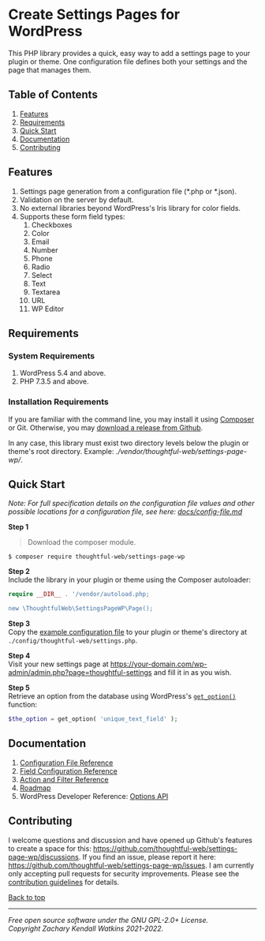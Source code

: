 # Create Settings Pages for WordPress

This PHP library provides a quick, easy way to add a settings page to your plugin or theme. One configuration file defines both your settings and the page that manages them.

## Table of Contents

1. [Features](#features)
3. [Requirements](#installation)
4. [Quick Start](#quick-start)
5. [Documentation](#documentation)
8. [Contributing](#contributing)

## Features

1. Settings page generation from a configuration file (*.php or *.json).
2. Validation on the server by default.
3. No external libraries beyond WordPress's Iris library for color fields.
4. Supports these form field types:  
   1. Checkboxes
   2. Color
   3. Email
   4. Number
   5. Phone
   6. Radio
   7. Select
   8. Text
   9. Textarea
   10. URL
   11. WP Editor

## Requirements

### System Requirements

1. WordPress 5.4 and above.
2. PHP 7.3.5 and above.

### Installation Requirements

If you are familiar with the command line, you may install it using [Composer](https://getcomposer.org) or Git. Otherwise, you may [download a release from Github](https://github.com/thoughtful-web/settings-page-wp/releases). 

In any case, this library must exist two directory levels below the plugin or theme's root directory. Example: *./vendor/thoughtful-web/settings-page-wp/*.

## Quick Start

*Note: For full specification details on the configuration file values and other possible locations for a configuration file, see here: [docs/config-file.md](./docs/config-file.md)*

**Step 1**  
> Download the composer module.

```command-line
$ composer require thoughtful-web/settings-page-wp
```

**Step 2**  
Include the library in your plugin or theme using the Composer autoloader:

```php
require __DIR__ . '/vendor/autoload.php;

new \ThoughtfulWeb\SettingsPageWP\Page();
```

**Step 3**  
Copy the [example configuration file](./config/thoughtful-web/settings.example.php) to your plugin or theme's directory at `./config/thoughtful-web/settings.php`.

**Step 4**  
Visit your new settings page at https://your-domain.com/wp-admin/admin.php?page=thoughtful-settings and fill it in as you wish.

**Step 5**  
Retrieve an option from the database using WordPress's [`get_option()`](https://developer.wordpress.org/reference/functions/get_option/) function:

```php
$the_option = get_option( 'unique_text_field' );
```

## Documentation

1. [Configuration File Reference](./docs/config-file.md)
2. [Field Configuration Reference](./docs/field-configuration.md)
3. [Action and Filter Reference](./docs/action-and-filter-reference.md)
4. [Roadmap](./docs/roadmap.md)
5. WordPress Developer Reference: [Options API](https://developer.wordpress.org/plugins/settings/options-api/)

## Contributing

I welcome questions and discussion and have opened up Github's features to create a space for this: https://github.com/thoughtful-web/settings-page-wp/discussions. If you find an issue, please report it here: https://github.com/thoughtful-web/settings-page-wp/issues. I am currently only accepting pull requests for security improvements. Please see the [contribution guidelines](./Contributing.md) for details.

[Back to top](#introduction)

---
*Free open source software under the GNU GPL-2.0+ License.*  
*Copyright Zachary Kendall Watkins 2021-2022.*
